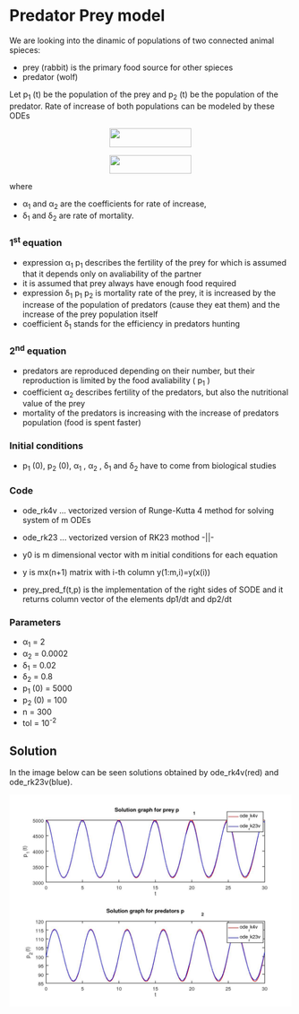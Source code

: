 # Predator Prey model

We are looking into the dinamic of populations of two connected animal spieces: 
- prey (rabbit) is the primary food source for other spieces
- predator (wolf) 

Let p<sub>1</sub> (t) be the population of the prey and p<sub>2</sub> (t) be the population of the predator. Rate of increase of both populations can be modeled by these ODEs

<p align="center"><img src="svgs/975b5349e4aac5528ed0ba6810d8b8f4.svg" align=middle width=146.586825pt height=33.769394999999996pt/></p>
<p align="center"><img src="svgs/e008f70637d140b097a04dc03361456c.svg" align=middle width=146.586825pt height=33.769394999999996pt/></p>

where 
- α<sub>1</sub> and α<sub>2</sub> are the coefficients for rate of increase,
- δ<sub>1</sub> and δ<sub>2</sub> are rate of mortality.

### 1<sup>st</sup> equation

- expression α<sub>1</sub> p<sub>1</sub> describes the fertility of the prey for which is assumed that it depends only on avaliability of the partner
- it is assumed that prey always have enough food required
- expression δ<sub>1</sub> p<sub>1</sub> p<sub>2</sub> is mortality rate of the prey, it is increased by the increase of the population of predators (cause they eat them) and the increase of the prey population itself
- coefficient δ<sub>1</sub> stands for the efficiency in predators hunting 

### 2<sup>nd</sup> equation

- predators are reproduced depending on their number, but their reproduction is limited by the food avaliability ( p<sub>1</sub> )
- coefficient α<sub>2</sub> describes fertility of the predators, but also the nutritional value of the prey
- mortality of the predators is increasing with the increase of predators population (food is spent faster)

### Initial conditions

- p<sub>1</sub> (0), p<sub>2</sub> (0), α<sub>1</sub> , α<sub>2</sub> , δ<sub>1</sub> and δ<sub>2</sub> have to come from biological studies

### Code

- ode_rk4v ... vectorized version of Runge-Kutta 4 method for solving system of m ODEs
- ode_rk23 ... vectorized version of RK23 mothod -||-

- y0 is m dimensional vector with m initial conditions for each equation
- y is mx(n+1) matrix with i-th column y(1:m,i)=y(x(i))
- prey_pred_f(t,p) is the implementation of the right sides of SODE and it returns  column vector of the elements dp1/dt and dp2/dt

### Parameters

- α<sub>1</sub> = 2
- α<sub>2</sub> = 0.0002
- δ<sub>1</sub> = 0.02
- δ<sub>2</sub> = 0.8
- p<sub>1</sub> (0) = 5000
- p<sub>2</sub> (0) = 100
- n = 300
- tol = 10<sup>-2</sup>

## Solution 

In the image below can be seen solutions obtained by ode_rk4v(red) and ode_rk23v(blue).

![](solution.jpg?raw=true)
